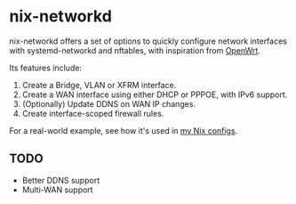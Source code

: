 # nix-networkd

nix-networkd offers a set of options to quickly configure network interfaces with systemd-networkd and nftables, with inspiration from [OpenWrt](https://openwrt.org).

Its features include:

1. Create a Bridge, VLAN or XFRM interface.
1. Create a WAN interface using either DHCP or PPPOE, with IPv6 support.
1. (Optionally) Update DDNS on WAN IP changes.
1. Create interface-scoped firewall rules.

For a real-world example, see how it's used in [my Nix configs](https://github.com/hgl/configs).

## TODO

- Better DDNS support
- Multi-WAN support
